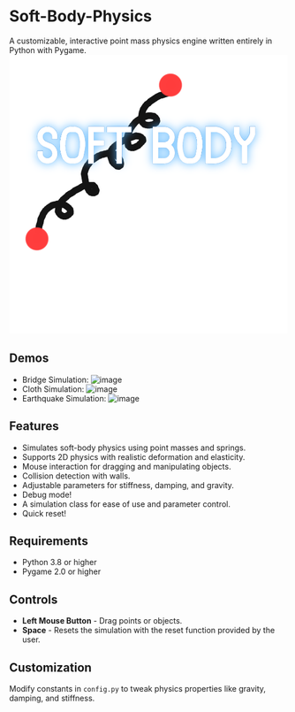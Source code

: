 # Soft-Body-Physics
A customizable, interactive point mass physics engine written entirely in Python with Pygame.  
![Soft Body Simulation Thumbnail](https://raw.githubusercontent.com/22yeets22/Soft-Body-Physics/refs/heads/main/Soft%20Body%20Simulation%20Thumbnail.png)

## Demos
- Bridge Simulation: ![image](https://github.com/user-attachments/assets/140c60e8-93c8-41bb-8913-ae61422eca76)
- Cloth Simulation: ![image](https://github.com/user-attachments/assets/9328d28c-f2b9-4b98-bee9-b616525de6df)
- Earthquake Simulation: ![image](https://github.com/user-attachments/assets/8d476583-b06f-4273-9610-22eafb274872)

## Features  
- Simulates soft-body physics using point masses and springs.  
- Supports 2D physics with realistic deformation and elasticity.  
- Mouse interaction for dragging and manipulating objects.  
- Collision detection with walls. 
- Adjustable parameters for stiffness, damping, and gravity.
- Debug mode!
- A simulation class for ease of use and parameter control.
- Quick reset!

## Requirements  
- Python 3.8 or higher  
- Pygame 2.0 or higher  

## Controls  
- **Left Mouse Button** - Drag points or objects.
- **Space** - Resets the simulation with the reset function provided by the user.

## Customization  
Modify constants in `config.py` to tweak physics properties like gravity, damping, and stiffness.  

